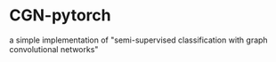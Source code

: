 # CGN-pytorch
a simple implementation of "semi-supervised classification with graph convolutional networks"
